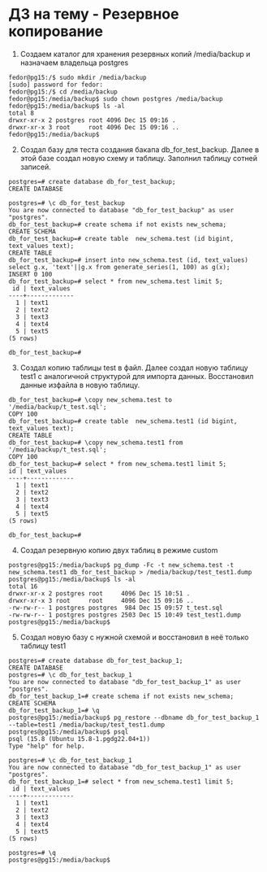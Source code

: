 # ДЗ на тему - Резервное копирование
1) Создаем каталог для хранения резервных копий /media/backup и назначаем владельца postgres
```
fedor@pg15:/$ sudo mkdir /media/backup
[sudo] password for fedor:
fedor@pg15:/$ cd /media/backup
fedor@pg15:/media/backup$ sudo chown postgres /media/backup
fedor@pg15:/media/backup$ ls -al
total 8
drwxr-xr-x 2 postgres root 4096 Dec 15 09:16 .
drwxr-xr-x 3 root     root 4096 Dec 15 09:16 ..
fedor@pg15:/media/backup$
```
2) Создал базу для теста создания бакапа db_for_test_backup. Далее в этой базе создал новую схему и таблицу. Заполнил таблицу сотней записей. 
```
postgres=# create database db_for_test_backup;
CREATE DATABASE

postgres=# \c db_for_test_backup
You are now connected to database "db_for_test_backup" as user "postgres".
db_for_test_backup=# create schema if not exists new_schema;
CREATE SCHEMA
db_for_test_backup=# create table  new_schema.test (id bigint, text_values text);
CREATE TABLE
db_for_test_backup=# insert into new_schema.test (id, text_values) select g.x, 'text'||g.x from generate_series(1, 100) as g(x);
INSERT 0 100
db_for_test_backup=# select * from new_schema.test limit 5;
 id | text_values
----+-------------
  1 | text1
  2 | text2
  3 | text3
  4 | text4
  5 | text5
(5 rows)

db_for_test_backup=#
```
3) Создал копию таблицы test в файл. Далее создал новую таблицу test1 с аналогичной структурой для импорта данных. Восстановил данные изфайла в новую таблицу. 
```
db_for_test_backup=# \copy new_schema.test to '/media/backup/t_test.sql';
COPY 100
db_for_test_backup=# create table  new_schema.test1 (id bigint, text_values text);
CREATE TABLE
db_for_test_backup=# \copy new_schema.test1 from '/media/backup/t_test.sql';
COPY 100
db_for_test_backup=# select * from new_schema.test1 limit 5;
id | text_values
----+-------------
  1 | text1
  2 | text2
  3 | text3
  4 | text4
  5 | text5
(5 rows)

db_for_test_backup=#
```
4) Создал резервную копию двух таблиц в режиме custom
```
postgres@pg15:/media/backup$ pg_dump -Fc -t new_schema.test -t new_schema.test1 db_for_test_backup > /media/backup/test_test1.dump
postgres@pg15:/media/backup$ ls -al
total 16
drwxr-xr-x 2 postgres root     4096 Dec 15 10:51 .
drwxr-xr-x 3 root     root     4096 Dec 15 09:16 ..
-rw-rw-r-- 1 postgres postgres  984 Dec 15 09:57 t_test.sql
-rw-rw-r-- 1 postgres postgres 2503 Dec 15 10:49 test_test1.dump
postgres@pg15:/media/backup$
```
5) Создал новую базу с нужной схемой и восстановил в неё только таблицу test1
```
postgres=# create database db_for_test_backup_1;
CREATE DATABASE
postgres=# \c db_for_test_backup_1
You are now connected to database "db_for_test_backup_1" as user "postgres".
db_for_test_backup_1=# create schema if not exists new_schema;
CREATE SCHEMA
db_for_test_backup_1=# \q
postgres@pg15:/media/backup$ pg_restore --dbname db_for_test_backup_1 --table=test1 /media/backup/test_test1.dump
postgres@pg15:/media/backup$ psql
psql (15.8 (Ubuntu 15.8-1.pgdg22.04+1))
Type "help" for help.

postgres=# \c db_for_test_backup_1
You are now connected to database "db_for_test_backup_1" as user "postgres".
db_for_test_backup_1=# select * from new_schema.test1 limit 5;
 id | text_values
----+-------------
  1 | text1
  2 | text2
  3 | text3
  4 | text4
  5 | text5
(5 rows)

postgres=# \q
postgres@pg15:/media/backup$
``` 
